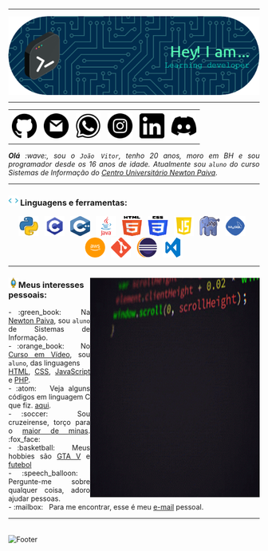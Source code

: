-----

<div>
<p align="center">
<img align="center" alt="Header" src="https://github.com/joaovitorgfs/joaovitorgfs/blob/main/img/header.png?raw=true"/>
</p>
</div>

-----

<div>
    <table align="center">
    <p align="center">
    <tr>
     <td align="center" colspan="11"></td>
    </tr> 
    <tr>
    <td><a href="https://github.com/joaovitorgfs" target="_blank"><img src="https://github.com/joaovitorgfs/joaovitorgfs/blob/main/img/github.png?raw=true" width="50px" height="50px"/></a>
    </td>
    <td><a href="mailto:jaovitorgfrancasouza3@gmail.com" target="_blank"><img src="https://github.com/joaovitorgfs/joaovitorgfs/blob/main/img/gmail.png?raw=true" width="50px" height="50px"/></a>
    </td>
    <td><a href="https://wa.me/5531992970871" target="_blank"><img src="https://github.com/joaovitorgfs/joaovitorgfs/blob/main/img/wpp.png?raw=true" width="50px" height="50px"/></a>
    </td>
    <td><a href="https://www.instagram.com/joao.souzx_/" target="_blank"><img src="https://github.com/joaovitorgfs/joaovitorgfs/blob/main/img/insta.png?raw=true" width="50px" height="50px"/></a>
    </td>
    <td><a href="https://www.linkedin.com/in/joaovitorsouza712" target="_blank"><img src="https://github.com/joaovitorgfs/joaovitorgfs/blob/main/img/linkedin.png?raw=true" width="50px" height="50px"/></a>
    </td>
    <td><a href="https://discordapp.com/users/460509828033413132" target="_blank"><img src="https://github.com/joaovitorgfs/joaovitorgfs/blob/main/img/discord.png?raw=true" width="50px" height="50px"/></a>
    </td>
    </tr>
    <tr>
        <td align="center" colspan="11"></td>
       </tr> 
    </p>   
    </table>
</div>
    <div align="justify">
    <i><b>Olá</b> :wave:, sou o <code>João Vitor</code>, tenho 20 anos, moro em BH e sou programador desde os 16 anos de idade. Atualmente sou <code>aluno</code> do curso Sistemas de Informação do <a href="https://newtonpaiva.br/" target="_blank">Centro Universitário Newton Paiva</a></i>.<br />
</div>
    
----- 
    
<div>

### <img height="20" alt="GIF" src="https://github.com/joaovitorgfs/joaovitorgfs/blob/main/img/skills.gif?raw=true"/>&nbsp;Linguagens e ferramentas:
<p align="center"> 
<a href="https://www.python.org/" target="_blank"><img width="40" height="40" src="https://github.com/joaovitorgfs/joaovitorgfs/blob/main/img/python.png?raw=true"/></a>
&nbsp; 
<a href="https://www.open-std.org/jtc1/sc22/wg14/" target="_blank"><img width="40" height="40" src="https://github.com/joaovitorgfs/joaovitorgfs/blob/main/img/c.png?raw=true"/></a>
&nbsp; 
<a href="https://isocpp.org/" target="_blank"><img width="40" height="40" src="https://github.com/joaovitorgfs/joaovitorgfs/blob/main/img/cpp.svg"/></a>
&nbsp; 
<a href="https://www.java.com/pt-BR/" target="_blank"><img width="40" height="40" src="https://github.com/joaovitorgfs/joaovitorgfs/blob/main/img/java.png"/></a>
&nbsp; 
<a href="https://www.w3schools.com/html/" target="_blank"><img width="40" height="40" src="https://github.com/joaovitorgfs/joaovitorgfs/blob/main/img/html.svg"/></a>
&nbsp; 
<a href="https://www.w3schools.com/css/" target="_blank"><img width="40" height="40" src="https://github.com/joaovitorgfs/joaovitorgfs/blob/main/img/css.svg"/></a>
&nbsp; 
<a href="https://www.w3schools.com/js/" target="_blank"><img width="40" height="40" src="https://github.com/joaovitorgfs/joaovitorgfs/blob/main/img/js.png"/></a>
&nbsp;   
<a href="https://www.php.net/" target="_blank"><img width="40" height="40" src="https://github.com/joaovitorgfs/joaovitorgfs/blob/main/img/php.png"/></a>
&nbsp; 
<a href="https://www.mysql.com/" target="_blank"><img width="40" height="40" src="https://github.com/joaovitorgfs/joaovitorgfs/blob/main/img/mysql.png"/></a>
&nbsp;  
<a href="https://aws.amazon.com/pt/" target="_blank"><img width="40" height="40" src="https://github.com/joaovitorgfs/joaovitorgfs/blob/main/img/aws.png"/></a>
&nbsp; 
<a href="https://git-scm.com/" target="_blank"><img width="40" height="40" src="https://github.com/joaovitorgfs/joaovitorgfs/blob/main/img/git.png"/></a>
&nbsp; 
<a href="https://www.eclipse.org/downloads/" target="_blank"><img width="40" height="40" src="https://github.com/joaovitorgfs/joaovitorgfs/blob/main/img/eclipse.png"/></a>
&nbsp; 
<a href="https://code.visualstudio.com/" target="_blank"><img width="40" height="40" src="https://github.com/joaovitorgfs/joaovitorgfs/blob/main/img/vs.png"/></a>
</p>
</div>

-----

<div>
<div>
<img align="right" alt="GIF" src="https://github.com/joaovitorgfs/joaovitorgfs/blob/main/img/code.gif?raw=true" width="340px" height="440px"/>
</div>

### <img height="20" alt="GIF" src="https://github.com/joaovitorgfs/joaovitorgfs/blob/main/img/soulgem.gif?raw=true"/>Meus interesses pessoais:

<div align="justify">
<p>
- :green_book: &nbsp; Na <a href="https://newtonpaiva.br/" target="_blank">Newton Paiva</a>, sou <code>aluno</code> de Sistemas de Informação.<br />
- :orange_book: &nbsp; No <a href="https://cursoemvideo.com/" target="_blank">Curso em Vídeo</a>, sou <code>aluno</code>, das linguagens<br /> <a href="https://www.w3schools.com/html/" target="_blank">HTML</a>, <a href="https://www.w3schools.com/css/" target="_blank">CSS</a>, <a href="https://www.w3schools.com/js/" target="_blank">JavaScript</a> e <a href="https://www.php.net/" target="_blank">PHP</a>.<br />
- :atom: &nbsp; Veja alguns códigos em linguagem C que fiz. <a href="https://github.com/joaovitorgfs/c-mais-mais target="_blank"">aqui</a>.<br />
- :soccer: &nbsp; Sou cruzeirense, torço para o <a href="https://www.cruzeiro.com.br" target="_blank">maior de minas</a>. :fox_face:<br />
- :basketball: &nbsp; Meus hobbies são <a href="https://www.rockstargames.com/br/gta-v" target="_blank">GTA V</a> e <a href="https://ge.globo.com/futebol/brasileirao-serie-a/" target="_blank">futebol</a><br />
- :speech_balloon: &nbsp; Pergunte-me sobre qualquer coisa, adoro ajudar pessoas.<br />
- :mailbox: &nbsp; Para me encontrar, esse é meu <a href="mailto:joaovitorgfrancasouza3@gmail.com" target="_blank">e-mail</a> pessoal.<br />
</p>
</div>
</div>

-----

<div>
<br /><img align="center" alt="Footer" width="1200px" height="20px" src="https://github.com/joaovitorgfs/joaovitorgfs/blob/main/img/footer-gray.gif?raw=true"/>
</div>
